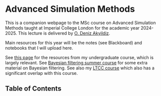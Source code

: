# Advanced Simulation Methods

This is a companion webpage to the MSc course on Advanced Simulation Methods taught at Imperial College London for the academic year 2024-2025. This lecture is delivered by [O. Deniz Akyildiz](https://akyildiz.me).

Main resources for this year will be the notes (see Blackboard) and notebooks that I will upload here.

 See [this page](https://akyildiz.me/stochastic-simulation) for the resources from my undergraduate course, which is largely relevant. See [Bayesian filtering summer course](https://akyildiz.me/ssbf-2024-intro) for some extra material on Bayesian filtering. See also my [LTCC course](https://akyildiz.me/advanced-computational-statistics/intro.html) which also has a significant overlap with this course.

## Table of Contents

```{tableofcontents}
```